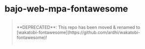 # bajo-web-mpa-fontawesome

> <br />
> **DEPRECATED**: This repo has been moved & renamed to [wakatobi-fontawesome](https://github.com/ardhi/wakatobi-fontawesome)!<br />
> <br />
